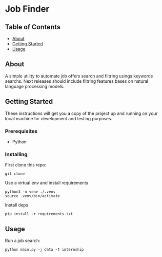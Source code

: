 # Job Finder

## Table of Contents

- [About](#about)
- [Getting Started](#getting_started)
- [Usage](#usage)
## About <a name = "about"></a>

A simple utility to automate job offers search and filtring usings keywords searchs. Next releases should include filtring features bases on natural language processing models.  
## Getting Started <a name = "getting_started"></a>

These instructions will get you a copy of the project up and running on your local machine for development and testing purposes.



### Prerequisites
 - Python 

### Installing

First clone this repo:
```
git clone 
```

Use a virtual env and install requirements

```
python3 -m venv ./.venv
source .venv/bin/activate
```
Install deps
```
pip install -r requirements.txt
```
## Usage<a name = "usage"></a>

Run a job search:
```
python main.py -j data -t internship
```

